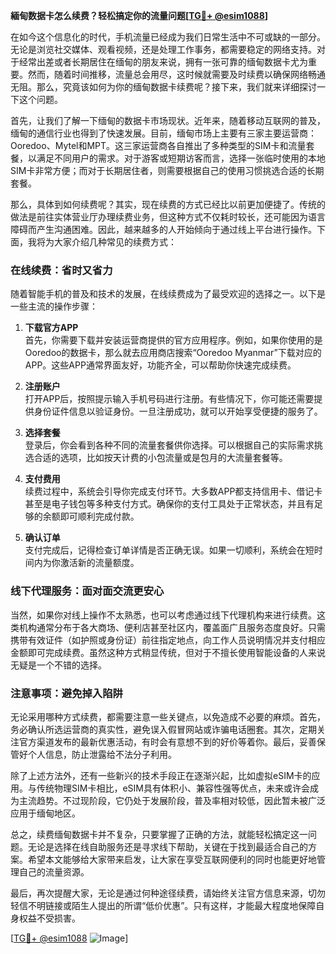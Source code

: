 **緬甸数据卡怎么续费？轻松搞定你的流量问题[[TG💪+ @esim1088](https://t.me/s/esim1088)]**

在如今这个信息化的时代，手机流量已经成为我们日常生活中不可或缺的一部分。无论是浏览社交媒体、观看视频，还是处理工作事务，都需要稳定的网络支持。对于经常出差或者长期居住在缅甸的朋友来说，拥有一张可靠的缅甸数据卡尤为重要。然而，随着时间推移，流量总会用尽，这时候就需要及时续费以确保网络畅通无阻。那么，究竟该如何为你的缅甸数据卡续费呢？接下来，我们就来详细探讨一下这个问题。

首先，让我们了解一下缅甸的数据卡市场现状。近年来，随着移动互联网的普及，缅甸的通信行业也得到了快速发展。目前，缅甸市场上主要有三家主要运营商：Ooredoo、Mytel和MPT。这三家运营商各自推出了多种类型的SIM卡和流量套餐，以满足不同用户的需求。对于游客或短期访客而言，选择一张临时使用的本地SIM卡非常方便；而对于长期居住者，则需要根据自己的使用习惯挑选合适的长期套餐。

那么，具体到如何续费呢？其实，现在续费的方式已经比以前更加便捷了。传统的做法是前往实体营业厅办理续费业务，但这种方式不仅耗时较长，还可能因为语言障碍而产生沟通困难。因此，越来越多的人开始倾向于通过线上平台进行操作。下面，我将为大家介绍几种常见的续费方式：

### 在线续费：省时又省力

随着智能手机的普及和技术的发展，在线续费成为了最受欢迎的选择之一。以下是一些主流的操作步骤：

1. **下载官方APP**  
   首先，你需要下载并安装运营商提供的官方应用程序。例如，如果你使用的是Ooredoo的数据卡，那么就去应用商店搜索“Ooredoo Myanmar”下载对应的APP。这些APP通常界面友好，功能齐全，可以帮助你快速完成续费。

2. **注册账户**  
   打开APP后，按照提示输入手机号码进行注册。有些情况下，你可能还需要提供身份证件信息以验证身份。一旦注册成功，就可以开始享受便捷的服务了。

3. **选择套餐**  
   登录后，你会看到各种不同的流量套餐供你选择。可以根据自己的实际需求挑选合适的选项，比如按天计费的小包流量或是包月的大流量套餐等。

4. **支付费用**  
   续费过程中，系统会引导你完成支付环节。大多数APP都支持信用卡、借记卡甚至是电子钱包等多种支付方式。确保你的支付工具处于正常状态，并且有足够的余额即可顺利完成付款。

5. **确认订单**  
   支付完成后，记得检查订单详情是否正确无误。如果一切顺利，系统会在短时间内为你激活新的流量额度。

### 线下代理服务：面对面交流更安心

当然，如果你对线上操作不太熟悉，也可以考虑通过线下代理机构来进行续费。这类机构通常分布于各大商场、便利店甚至社区内，覆盖面广且服务态度良好。只需携带有效证件（如护照或身份证）前往指定地点，向工作人员说明情况并支付相应金额即可完成续费。虽然这种方式稍显传统，但对于不擅长使用智能设备的人来说无疑是一个不错的选择。

### 注意事项：避免掉入陷阱

无论采用哪种方式续费，都需要注意一些关键点，以免造成不必要的麻烦。首先，务必确认所选运营商的真实性，避免误入假冒网站或诈骗电话圈套。其次，定期关注官方渠道发布的最新优惠活动，有时会有意想不到的好价等着你。最后，妥善保管好个人信息，防止泄露给不法分子利用。

除了上述方法外，还有一些新兴的技术手段正在逐渐兴起，比如虚拟eSIM卡的应用。与传统物理SIM卡相比，eSIM具有体积小、兼容性强等优点，未来或许会成为主流趋势。不过现阶段，它仍处于发展阶段，普及率相对较低，因此暂未被广泛应用于缅甸地区。

总之，续费缅甸数据卡并不复杂，只要掌握了正确的方法，就能轻松搞定这一问题。无论是选择在线自助服务还是寻求线下帮助，关键在于找到最适合自己的方案。希望本文能够给大家带来启发，让大家在享受互联网便利的同时也能更好地管理自己的流量资源。

最后，再次提醒大家，无论是通过何种途径续费，请始终关注官方信息来源，切勿轻信不明链接或陌生人提出的所谓“低价优惠”。只有这样，才能最大程度地保障自身权益不受损害。

[[TG💪+ @esim1088](https://t.me/s/esim1088) ![Image](https://i.postimg.cc/4NQfJmqS/Snipaste-2025-05-13-00-14-12.png)]